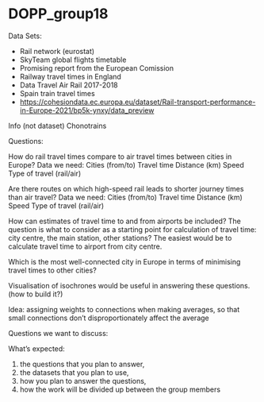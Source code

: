 # DOPP_group18

Data Sets:
 - Rail network (eurostat) 
 - SkyTeam global flights timetable 
 - Promising report from the European Comission
 - Railway travel times in England
 - Data Travel Air Rail 2017-2018
 - Spain train travel times
 - https://cohesiondata.ec.europa.eu/dataset/Rail-transport-performance-in-Europe-2021/bp5k-ynxy/data_preview

Info (not dataset)
Chonotrains

Questions:

How do rail travel times compare to air travel times between cities in Europe?
Data  we need:
Cities (from/to)
Travel time
Distance (km)
Speed
Type of travel (rail/air)

Are there routes on which high-speed rail leads to shorter journey times than air travel?
Data  we need:
Cities (from/to)
Travel time
Distance (km)
Speed
Type of travel (rail/air)

How can estimates of travel time to and from airports be included?
The question is what to consider as a starting point for calculation of travel time: city centre, the main station, other stations? The easiest would be to calculate travel time to airport from city centre. 


Which is the most well-connected city in Europe in terms of minimising travel times to other cities? 

 Visualisation of isochrones would be useful in answering these questions. (how to build it?)

Idea: assigning weights to connections when making averages, so that small connections don’t disproportionately affect the average

Questions we want to discuss: 


What’s expected: 
1. the questions that you plan to answer, 
2. the datasets that you plan to use, 
3. how you plan to answer the questions, 
4. how the work will be divided up between the group members


